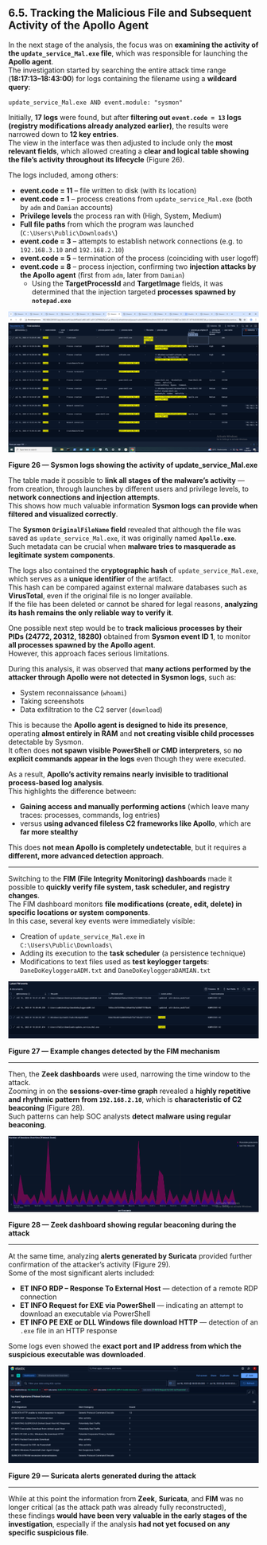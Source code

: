 ## 6.5. Tracking the Malicious File and Subsequent Activity of the Apollo Agent

In the next stage of the analysis, the focus was on **examining the activity of the `update_service_Mal.exe` file**, which was responsible for launching the **Apollo agent**.  
The investigation started by searching the entire attack time range (**18:17:13–18:43:00**) for logs containing the filename using a **wildcard query**:

```kql
update_service_Mal.exe AND event.module: "sysmon"
```

Initially, **17 logs** were found, but after **filtering out `event.code = 13` logs (registry modifications already analyzed earlier)**, the results were narrowed down to **12 key entries**.  
The view in the interface was then adjusted to include only the **most relevant fields**, which allowed creating a **clear and logical table showing the file’s activity throughout its lifecycle** (Figure 26).

The logs included, among others:

- **event.code = 11** – file written to disk (with its location)  
- **event.code = 1** – process creations from `update_service_Mal.exe` (both by `adm` and `Damian` accounts)  
- **Privilege levels** the process ran with (High, System, Medium)  
- **Full file paths** from which the program was launched (`C:\Users\Public\Downloads\`)  
- **event.code = 3** – attempts to establish network connections (e.g. to `192.168.3.10` and `192.168.2.10`)  
- **event.code = 5** – termination of the process (coinciding with user logoff)  
- **event.code = 8** – process injection, confirming two **injection attacks by the Apollo agent** (first from `adm`, later from `Damian`)  
  - Using the **TargetProcessId** and **TargetImage** fields, it was determined that the injection targeted **processes spawned by `notepad.exe`**

![Figure 26 — Sysmon logs showing the activity of update_service_Mal.exe](./images/sysmon_update_service_mal.png)

**Figure 26 — Sysmon logs showing the activity of update_service_Mal.exe**

The table made it possible to **link all stages of the malware’s activity** — from creation, through launches by different users and privilege levels, to **network connections and injection attempts**.  
This shows how much valuable information **Sysmon logs can provide when filtered and visualized correctly**.

The **Sysmon `OriginalFileName` field** revealed that although the file was saved as `update_service_Mal.exe`, it was originally named **`Apollo.exe`**.  
Such metadata can be crucial when **malware tries to masquerade as legitimate system components**.

The logs also contained the **cryptographic hash** of `update_service_Mal.exe`, which serves as a **unique identifier** of the artifact.  
This hash can be compared against external malware databases such as **VirusTotal**, even if the original file is no longer available.  
If the file has been deleted or cannot be shared for legal reasons, **analyzing its hash remains the only reliable way to verify it**.

One possible next step would be to **track malicious processes by their PIDs (24772, 20312, 18280)** obtained from **Sysmon event ID 1**, to monitor **all processes spawned by the Apollo agent**.  
However, this approach faces serious limitations.

During this analysis, it was observed that **many actions performed by the attacker through Apollo were not detected in Sysmon logs**, such as:

- System reconnaissance (`whoami`)  
- Taking screenshots  
- Data exfiltration to the C2 server (`download`)

This is because the **Apollo agent is designed to hide its presence**, operating **almost entirely in RAM** and **not creating visible child processes** detectable by Sysmon.  
It often does **not spawn visible PowerShell or CMD interpreters**, so **no explicit commands appear in the logs** even though they were executed.  

As a result, **Apollo’s activity remains nearly invisible to traditional process-based log analysis**.  
This highlights the difference between:

- **Gaining access and manually performing actions** (which leave many traces: processes, commands, log entries)  
- versus **using advanced fileless C2 frameworks like Apollo**, which are **far more stealthy**

This does **not mean Apollo is completely undetectable**, but it requires a **different, more advanced detection approach**.

---

Switching to the **FIM (File Integrity Monitoring) dashboards** made it possible to **quickly verify file system, task scheduler, and registry changes**.  
The FIM dashboard monitors **file modifications (create, edit, delete) in specific locations or system components**.  
In this case, several key events were immediately visible:

- Creation of `update_service_Mal.exe` in  
  `C:\Users\Public\Downloads\`  
- Adding its execution to the **task scheduler** (a persistence technique)  
- Modifications to text files used as **test keylogger targets**:  
  `DaneDoKeyloggeraADM.txt` and `DaneDoKeyloggeraDAMIAN.txt`

![Figure 27 — Example changes detected by the FIM mechanism](./images/fim_detected_changes.png)

**Figure 27 — Example changes detected by the FIM mechanism**

---

Then, the **Zeek dashboards** were used, narrowing the time window to the attack.  
Zooming in on the **sessions-over-time graph** revealed a **highly repetitive and rhythmic pattern from `192.168.2.10`**, which is **characteristic of C2 beaconing** (Figure 28).  
Such patterns can help SOC analysts **detect malware using regular beaconing**.

![Figure 28 — Zeek dashboard showing regular beaconing during the attack](./images/zeek_regular_beaconing.png)

**Figure 28 — Zeek dashboard showing regular beaconing during the attack**

---

At the same time, analyzing **alerts generated by Suricata** provided further confirmation of the attacker’s activity (Figure 29).  
Some of the most significant alerts included:

- **ET INFO RDP – Response To External Host** — detection of a remote RDP connection  
- **ET INFO Request for EXE via PowerShell** — indicating an attempt to download an executable via PowerShell  
- **ET INFO PE EXE or DLL Windows file download HTTP** — detection of an `.exe` file in an HTTP response  

Some logs even showed the **exact port and IP address from which the suspicious executable was downloaded**.

![Figure 29 — Suricata alerts generated during the attack](./images/suricata_alerts_apollo_activity.png)

**Figure 29 — Suricata alerts generated during the attack**

---

While at this point the information from **Zeek**, **Suricata**, and **FIM** was no longer critical (as the attack path was already fully reconstructed),  
these findings **would have been very valuable in the early stages of the investigation**, especially if the analysis **had not yet focused on any specific suspicious file**.


